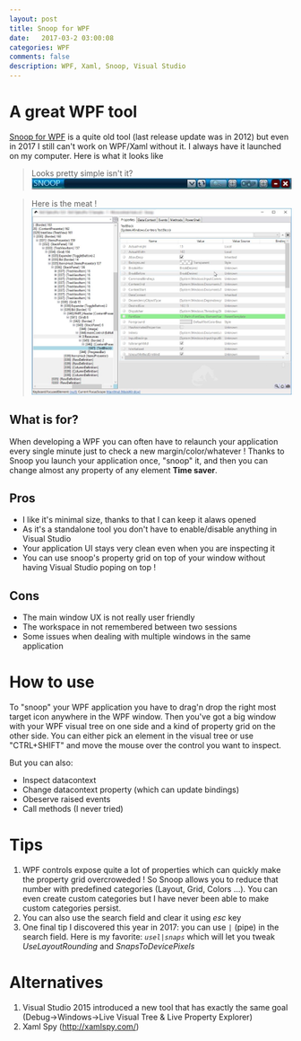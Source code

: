 ```yaml
---
layout: post
title: Snoop for WPF
date:   2017-03-2 03:00:08
categories: WPF
comments: false
description: WPF, Xaml, Snoop, Visual Studio
---
```

# A great WPF tool
[Snoop for WPF](https://snoopwpf.codeplex.com/) is a quite old tool (last release update was in 2012) but even in 2017 I still can't work on WPF/Xaml without it. I always have it launched on my computer.
Here is what it looks like

> Looks pretty simple isn't it? 
![Snoop](/images/snoop.jpg)

> Here is the meat !
![Snoop2](/images/snoop2.jpg)

## What is for?
When developing a WPF you can often have to relaunch your application every single minute just to check a new margin/color/whatever !
Thanks to Snoop you launch your application once, "snoop" it, and then you can change almost any property of any element **Time saver**.

## Pros
- I like it's minimal size, thanks to that I can keep it alaws opened
- As it's a standalone tool you don't have to enable/disable anything in Visual Studio
- Your application UI stays very clean even when you are inspecting it
- You can use snoop's property grid on top of your window without having Visual Studio poping on top !

## Cons
- The main window UX is not really user friendly
- The workspace in not remembered between two sessions
- Some issues when dealing with multiple windows in the same application

# How to use
To "snoop" your WPF application you have to drag'n drop the right most target icon anywhere in the WPF window.
Then you've got a big window with your WPF visual tree on one side and a kind of property grid on the other side.
You can either pick an element in the visual tree or use "CTRL+SHIFT" and move the mouse over the control you want to inspect.

But you can also:
- Inspect datacontext
- Change datacontext property (which can update bindings)
- Obeserve raised events
- Call methods (I never tried)

# Tips
1. WPF controls expose quite a lot of properties which can quickly make the property grid overcroweded ! So Snoop allows you to reduce that number with predefined categories (Layout, Grid, Colors ...). You can even create custom categories but I have never been able to make custom categories persist.
2. You can also use the search field and clear it using *esc* key
3. One final tip I discovered this year in 2017: you can use <code>|</code> (pipe) in the search field. Here is my favorite: *<code>usel|snaps</code>* which will let you tweak *UseLayoutRounding* and *SnapsToDevicePixels*

# Alternatives
1. Visual Studio 2015 introduced a new tool that has exactly the same goal (Debug->Windows->Live Visual Tree & Live Property Explorer)
2. Xaml Spy (http://xamlspy.com/)


